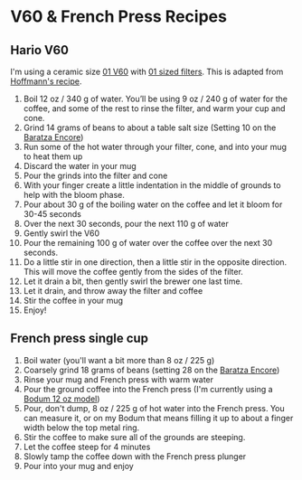 # V60 & French Press Recipes

## Hario V60

I'm using a ceramic size [01 V60](https://www.amazon.com/dp/B000P4D5F8?_encoding=UTF8&psc=1&linkCode=ll1&tag=chrisltd-20&linkId=44e4544c626aef91aed0e494d76848ae&language=en_US&ref_=as_li_ss_tl) with [01 sized filters](https://www.amazon.com/Hario-V60-Coffee-Filters-White-Tabbed/dp/B001U7CVEA?dchild=1&keywords=v60+filter+01&qid=1616157948&s=home-garden&sr=1-2&linkCode=ll1&tag=chrisltd-20&linkId=e6450ad07f5c07fd359ea98e55cef840&language=en_US&ref_=as_li_ss_tl). This is adapted from [Hoffmann's recipe](https://www.youtube.com/watch?v=AI4ynXzkSQo). 

1. Boil 12 oz / 340 g of water. You’ll be using 9 oz / 240 g of water for the coffee, and some of the rest to rinse the filter, and warm your cup and cone.
2. Grind 14 grams of beans to about a table salt size \(Setting 10 on the [Baratza Encore](https://www.amazon.com/Baratza-Encore-Conical-Coffee-Grinder/dp/B007F183LK/ref=as_li_ss_tl?ie=UTF8&linkCode=ll1&tag=chrisltd-20&linkId=506f78ac8127812a94bcf7c9032f63cd&language=en_US)\)
3. Run some of the hot water through your filter, cone, and into your mug to heat them up
4. Discard the water in your mug
5. Pour the grinds into the filter and cone
6. With your finger create a little indentation in the middle of grounds to help with the bloom phase.
7. Pour about 30 g of the boiling water on the coffee and let it bloom for 30-45 seconds
8. Over the next 30 seconds, pour the next 110 g of water
9. Gently swirl the V60
10. Pour the remaining 100 g of water over the coffee over the next 30 seconds. 
11. Do a little stir in one direction, then a little stir in the opposite direction. This will move the coffee gently from the sides of the filter.
12. Let it drain a bit, then gently swirl the brewer one last time.
13. Let it drain, and throw away the filter and coffee
14. Stir the coffee in your mug
15. Enjoy!

## French press single cup

1. Boil water \(you'll want a bit more than 8 oz / 225 g\)
2. Coarsely grind 18 grams of beans \(setting 28 on the [Baratza Encore](https://www.amazon.com/Baratza-Encore-Conical-Coffee-Grinder/dp/B007F183LK/ref=as_li_ss_tl?ie=UTF8&linkCode=ll1&tag=chrisltd-20&linkId=506f78ac8127812a94bcf7c9032f63cd&language=en_US)\)
3. Rinse your mug and French press with warm water
4. Pour the ground coffee into the French press \(I'm currently using a [Bodum 12 oz model](https://www.amazon.com/dp/B07HC22KQH/ref=as_li_ss_tl?th=1&linkCode=ll1&tag=chrisltd-20&linkId=293e67eae30293ca055e27cfe4905e7f&language=en_US)\)
5. Pour, don't dump, 8 oz / 225 g of hot water into the French press. You can measure it, or on my Bodum that means filling it up to about a finger width below the top metal ring.
6. Stir the coffee to make sure all of the grounds are steeping.
7. Let the coffee steep for 4 minutes
8. Slowly tamp the coffee down with the French press plunger
9. Pour into your mug and enjoy

## 

